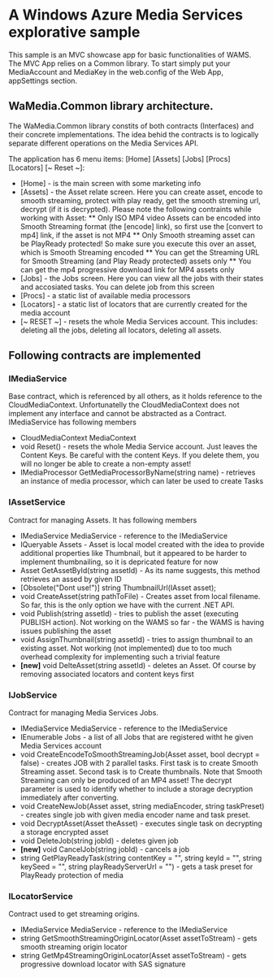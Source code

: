# A Windows Azure Media Services explorative sample #

This sample is an MVC showcase app for basic functionalities of WAMS. The MVC App relies on a Common library.
To start simply put your MediaAccount and MediaKey in the web.config of the Web App, appSettings section.

## WaMedia.Common library architecture. ##

The WaMedia.Common library constits of both contracts (Interfaces) and their concrete implementations.
The idea behid the contracts is to logically separate different operations on the Media Services API.

The application has 6 menu items: [Home] [Assets] [Jobs] [Procs] [Locators] [~ Reset ~]:
* [Home] - is the main screen with some marketing info
* [Assets] - the Asset relate screen. Here you can create asset, encode to smooth streaming, protect with play ready, get the smooth streming url, decrypt (if it is decrypted). Please note the following contraints while working with Asset:
 ** Only ISO MP4 video Assets can be encoded into Smooth Streaming format (the [encode] link), so first use the [convert to mp4] link, if the asset is not MP4
 ** Only Smooth streaming asset can be PlayReady protected! So make sure you execute this over an asset, which is Smooth Streaming encoded
 ** You can get the Streaming URL for Smooth Streaming (and Play Ready protected) assets only
 ** You can get the mp4 progressive download link for MP4 assets only
* [Jobs] - the Jobs screen. Here you can view all the jobs with their states and accosiated tasks. You can delete job from this screen
* [Procs] - a static list of available media processors
* [Locators] - a static list of locators that are currently created for the media account
* [~ RESET ~] - resets the whole Media Services account. This includes: deleting all the jobs, deleting all locators, deleting all assets.

## Following contracts are implemented ##

  ### IMediaService ###
  Base contract, which is referenced by all others, as it holds reference to the CloudMediaContext.
  Unfortunatelly the CloudMediaContext does not implement any interface and cannot be abstracted as a Contract.
  IMediaService has following members
  * CloudMediaContext MediaContext 
  * void Reset() - resets the whole Media Service account. Just leaves the Content Keys. Be careful with the content Keys. If you delete them, you will no longer be able to create a non-empty asset!
  * IMediaProcessor GetMediaProcessorByName(string name) - retrieves an instance of media processor, which can later be used to create Tasks


  ### IAssetService ###
  Contract for managing Assets. It has following members
  * IMediaService MediaService - reference to the IMediaService
  * IQueryable<Asset> Assets - Asset is local model created with the idea to provide additional properties like Thumbnail, but it appeared to be harder to implement thumbnailing, so it is depricated feature for now
  * Asset GetAssetById(string assetId) - As its name suggests, this method retrieves an assed by given ID
  * [Obsolete("Dont use!")] string ThumbnailUrl(IAsset asset);
  * void CreateAsset(string pathToFile) - Creates asset from local filename. So far, this is the only option we have with the current .NET API.
  * void Publish(string assetId) - tries to publish the asset (executing PUBLISH action). Not working on the WAMS so far - the WAMS is having issues publishing the asset
  * void AssignThumbnail(string assetId) - tries to assign thumbnail to an existing asset. Not working (not implemented) due to too much overhead complexity for implementing such a trivial feature
  * __[new]__ void DelteAsset(string assetId) - deletes an Asset. Of course by removing associated locators and content keys first

  ### IJobService ###
  Contract for managing Media Services Jobs.
  * IMediaService MediaService  - reference to the IMediaService
  * IEnumerable<IJob> Jobs - a list of all Jobs that are registered witht he given Media Services account
  * void CreateEncodeToSmoothStreamingJob(Asset asset, bool decrypt = false) - creates JOB with 2 parallel tasks. First task is to create Smooth Streaming asset. Second task is to Create thumbnails. Note that Smooth Streaming can only be produced of an MP4 asset! The decrypt parameter is used to identify whether to include a storage decryption immediately after converting.
  * void CreateNewJob(Asset asset, string mediaEncoder, string taskPreset) - creates single job with given media encoder name and task preset.
  * void DecryptAsset(Asset theAsset) - executes single task on decrypting a storage encrypted asset
  * void DeleteJob(string jobId) - deletes given job
  * __[new]__ void CancelJob(string jobId) - cancels a job
  * string GetPlayReadyTask(string contentKey = "", string keyId = "", string keySeed = "", string playReadyServerUrl = "") - gets a task preset for PlayReady protection of media

  ### ILocatorService ###
  Contract used to get streaming origins.
  * IMediaService MediaService  - reference to the IMediaService
  * string GetSmoothStreamingOriginLocator(Asset assetToStream) - gets smooth streaming origin locator
  * string GetMp4StreamingOriginLocator(Asset assetToStream) - gets progressive download locator with SAS signature
